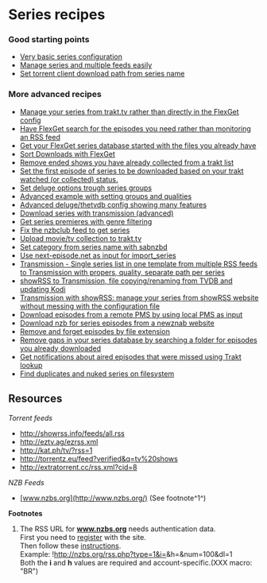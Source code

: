 # Series recipes
### Good starting points
* [Very basic series configuration](/Cookbook/Series/SimpleSeries)
* [Manage series and multiple feeds easily](/Cookbook/Series/Template)
* [Set torrent client download path from series name](/Cookbook/Series/SetPath)

### More advanced recipes
* [Manage your series from trakt.tv rather than directly in the FlexGet config](/Cookbook/Series/trakt_manager)
* [Have FlexGet search for the episodes you need rather than monitoring an RSS feed](/Cookbook/Series/Search)
* [Get your FlexGet series database started with the files you already have](/Cookbook/Series/SeedDB)
* [Sort Downloads with FlexGet](/Cookbook/Series/Sort)
* [Remove ended shows you have already collected from a trakt list](/Cookbook/Series/CleanTrakt)
* [Set the first episode of series to be downloaded based on your trakt watched (or collected) status.](/Cookbook/Series/TraktBegin)
* [Set deluge options trough series groups](/Cookbook/Series/DelugeMovedone)
* [Advanced example with setting groups and qualities](/Cookbook/Series/Advanced)
* [Advanced deluge/thetvdb config showing many features](/Cookbook/Series/DelugeThetvdbSeries)
* [Download series with transmission (advanced)](/Cookbook/Series/AdvancedTransmissionAndDownloadManagement)
* [Get series premieres with genre filtering](/Cookbook/Series/PremieresGenres)
* [Fix the nzbclub feed to get series](/Cookbook/Urlrewrite/nzbclub)
* [Upload movie/tv collection to trakt.tv](/Cookbook/Movies/TraktUpload)
* [Set category from series name with sabnzbd](/Cookbook/Series/SeriesSabNZBd)
* [Use next-episode.net as input for import_series](/Cookbook/Series/next-episode)
* [Transmission - Single series list in one template from multiple RSS feeds to Transmission with propers, quality, separate path per series](/Cookbook/Series/SeriesPresetMultipleRSStoTransmission)
* [showRSS to Transmission, file copying/renaming from TVDB and updating Kodi](/Cookbook/Series/SeriesTransmissionshowRSSkodi)
* [Transmission with showRSS: manage your series from showRSS website without messing with the configuration file](/Cookbook/Series/SeriesTransmissionshowRSS)
* [Download episodes from a remote PMS by using local PMS as input](/Cookbook/Series/PlexToPlexDownload)
* [Download nzb for series episodes from a newznab website](/Cookbook/Series/DiscoverSeriesWithNewznab)
* [Remove and forget episodes by file extension](/Cookbook/Series/RemoveByExtension)
* [Remove gaps in your series database by searching a folder for episodes you already downloaded](/Cookbook/Series/sync_series)
* [Get notifications about aired episodes that were missed using Trakt lookup](/Cookbook/Series/monitor_episodes)
* [Find duplicates and nuked series on filesystem](/Cookbook/Series/duplicates_and_nukes)

 
## Resources
*Torrent feeds*

 * http://showrss.info/feeds/all.rss
 * http://eztv.ag/ezrss.xml
 * http://kat.ph/tv/?rss=1
 * http://torrentz.eu/feed?verified&q=tv%20shows
 * http://extratorrent.cc/rss.xml?cid=8

*NZB Feeds*

 * [www.nzbs.org](http://www.nzbs.org/) (See footnote^1^)

**Footnotes**

 1. The RSS URL for **www.nzbs.org** needs authentication data.  
 First you need to [register](http://nzbs.org/user.php?action=register) with the site.  
 Then follow these [instructions](http://nzbs.org/index.php?action=rss).  
 Example: !http://nzbs.org/rss.php?type=1&i=<uid>&h=<hash>&num=100&dl=1  
 Both the **i** and **h** values are required and account-specific.(XXX macro: "BR") 